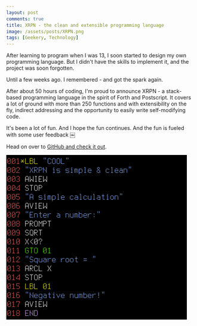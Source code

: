 ```yaml
---
layout: post
comments: true
title: XRPN - the clean and extensible programming language
image: /assets/posts/XRPN.png
tags: [Geekery, Technology]
---
```


After learning to program when I was 13, I soon started to design my own programming language. But I didn't have the skills to implement it, and the project was soon forgotten.

Until a few weeks ago. I remembered - and got the spark again.

After about 50 hours of coding, I'm proud to announce XRPN - a stack-based programming language in the spirit of Forth and Postscript. It covers a lot of ground with more than 250 functions and with extensibility on the fly, indirect addressing and the opportunity to easily write self-modifying code.

It's been a lot of fun. And I hope the fun continues. And the fun is fueled with some user feedback ￼

Head on over to [GitHub and check it out](https://github.com/isene/xrpn).

![](/assets/posts/XRPN.png)
